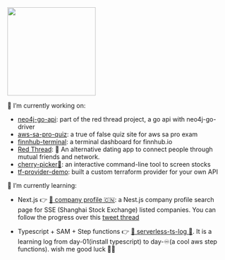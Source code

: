 <img src="https://media.giphy.com/media/26xBwdIuRJiAIqHwA/giphy.gif" width=200 />

🔭 I’m currently working on:

- [neo4j-go-api](https://github.com/applegreengrape/red-thread-neo4j): part of the red thread project, a go api with neo4j-go-driver 
- [aws-sa-pro-quiz](https://github.com/applegreengrape/aws-prep-true-or-false): a true of false quiz site for aws sa pro exam
- [finnhub-terminal](https://github.com/applegreengrape/finnhub-terminal): a terminal dashboard for finnhub.io
- [Red Thread](https://www.notion.so/Red-Thread-fb0df3976778418eb7289b8207f906d3): 📿 An alternative dating app to connect people through mutual friends and network.
- [cherry-picker🍒](https://github.com/applegreengrape/cherry-picker): an interactive command-line tool to screen stocks
- [tf-provider-demo](https://github.com/applegreengrape/tf-provider-demo): built a custom terraform provider for your own API

🌱 I’m currently learning:
- Next.js 👉 [📇 company profile 🇨🇳](https://github.com/applegreengrape/bizInfo): a Nest.js company profile search page for SSE (Shanghai Stock Exchange) listed companies. You can follow the progress over this [tweet thread](https://twitter.com/applegreengrap2/status/1355233872896778242?s=20)

- Typescript + SAM + Step functions 👉 [🌵 serverless-ts-log 🚀](https://github.com/applegreengrape/serverless-ts-log). It is a learning log from day-01(install typescript) to day-♾️(a cool aws step functions). wish me good luck 🤞🏻

<!--
[![github stats](https://github-readme-stats.vercel.app/api?username=applegreengrape&show_icons=true&theme=radical)](https://github.com/anuraghazra/github-readme-stats)

<!--
**applegreengrape/applegreengrape** is a ✨ _special_ ✨ repository because its `README.md` (this file) appears on your GitHub profile.
Here are some ideas to get you started:

- 🔭 I’m currently working on ...
- 🌱 I’m currently learning ...
- 👯 I’m looking to collaborate on ...
- 🤔 I’m looking for help with ...
- 💬 Ask me about ...
- 📫 How to reach me: ...
- 😄 Pronouns: ...
- ⚡ Fun fact: ...
-->
